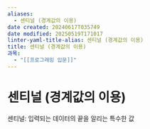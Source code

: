 ```yaml
---
aliases:
  - 센티널 (경계값의 이용)
date created: 20240617T035749
date modified: 20250519T171017
linter-yaml-title-alias: 센티널 (경계값의 이용)
title: 센티널 (경계값의 이용)
과목:
  - "[[프로그래밍 입문]]"
---
```


# 센티널 (경계값의 이용)

센티널: 입력되는 데이터의 끝을 알리는 특수한 값
